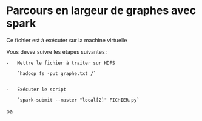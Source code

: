 # Parcours en largeur de graphes avec spark

Ce fichier est à exécuter sur la machine virtuelle

Vous devez suivre les étapes suivantes : 
    
    -   Mettre le fichier à traiter sur HDFS
        
        `hadoop fs -put graphe.txt /`

    
    -   Exécuter le script
        
        `spark-submit --master "local[2]" FICHIER.py`
pa